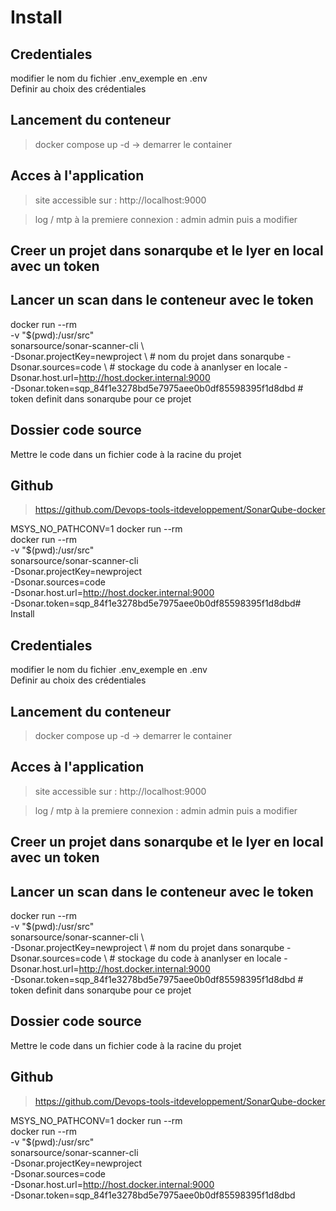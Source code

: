 # Install

## Credentiales

modifier le nom du fichier .env_exemple en .env  
Definir au choix des crédentiales  

## Lancement du conteneur

> docker compose up -d            -> demarrer le container

## Acces à l'application

> site accessible sur : http://localhost:9000  

> log / mtp à la premiere connexion : admin admin puis a modifier

## Creer un projet dans sonarqube et le lyer en local avec un token

## Lancer un scan dans le conteneur avec le token

docker run --rm \
  -v "$(pwd):/usr/src" \
  sonarsource/sonar-scanner-cli \               
  -Dsonar.projectKey=newproject \               # nom du projet dans sonarqube
  -Dsonar.sources=code \                    # stockage du code à ananlyser en locale
  -Dsonar.host.url=http://host.docker.internal:9000 \
 -Dsonar.token=sqp_84f1e3278bd5e7975aee0b0df85598395f1d8dbd        # token definit dans sonarqube pour ce projet


## Dossier code source

Mettre le code dans un fichier code à la racine du projet  


## Github

> https://github.com/Devops-tools-itdeveloppement/SonarQube-docker




MSYS_NO_PATHCONV=1 docker run --rm \
docker run --rm \
  -v "$(pwd):/usr/src" \
  sonarsource/sonar-scanner-cli \
  -Dsonar.projectKey=newproject \
  -Dsonar.sources=code \
  -Dsonar.host.url=http://host.docker.internal:9000 \
  -Dsonar.token=sqp_84f1e3278bd5e7975aee0b0df85598395f1d8dbd# Install

## Credentiales

modifier le nom du fichier .env_exemple en .env  
Definir au choix des crédentiales  

## Lancement du conteneur

> docker compose up -d            -> demarrer le container

## Acces à l'application

> site accessible sur : http://localhost:9000  

> log / mtp à la premiere connexion : admin admin puis a modifier

## Creer un projet dans sonarqube et le lyer en local avec un token

## Lancer un scan dans le conteneur avec le token

docker run --rm \
  -v "$(pwd):/usr/src" \
  sonarsource/sonar-scanner-cli \               
  -Dsonar.projectKey=newproject \               # nom du projet dans sonarqube
  -Dsonar.sources=code \                    # stockage du code à ananlyser en locale
  -Dsonar.host.url=http://host.docker.internal:9000 \
 -Dsonar.token=sqp_84f1e3278bd5e7975aee0b0df85598395f1d8dbd        # token definit dans sonarqube pour ce projet


## Dossier code source

Mettre le code dans un fichier code à la racine du projet  


## Github

> https://github.com/Devops-tools-itdeveloppement/SonarQube-docker




MSYS_NO_PATHCONV=1 docker run --rm \
docker run --rm \
  -v "$(pwd):/usr/src" \
  sonarsource/sonar-scanner-cli \
  -Dsonar.projectKey=newproject \
  -Dsonar.sources=code \
  -Dsonar.host.url=http://host.docker.internal:9000 \
  -Dsonar.token=sqp_84f1e3278bd5e7975aee0b0df85598395f1d8dbd